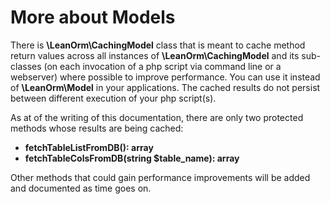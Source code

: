 # More about Models

There is **\LeanOrm\CachingModel** class that is meant to cache method return values across
all instances of **\LeanOrm\CachingModel** and its sub-classes (on each invocation of a php script
via command line or a webserver) where possible to improve performance. You can use it instead of 
**\LeanOrm\Model** in your applications. The cached results do not persist between different
execution of your php script(s).

As at of the writing of this documentation, there are only two protected methods whose results
are being cached:
* **fetchTableListFromDB(): array**
* **fetchTableColsFromDB(string $table_name): array**

Other methods that could gain performance improvements will be added and documented as time goes on.